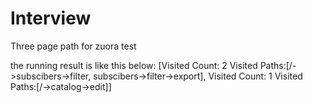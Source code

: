 # Interview
Three page path for zuora test

the running result is like this below:
[Visited Count: 2 Visited Paths:[/->subscibers->filter, subscibers->filter->export], Visited Count: 1 Visited Paths:[/->catalog->edit]]

